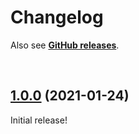 # Changelog

Also see **[GitHub releases](https://github.com/dominique-mueller/snowpack-plugin-json5/releases)**.

<br>

## [1.0.0](https://github.com/dominique-mueller/snowpack-plugin-json5/releases/tag/1.0.0) (2021-01-24)

Initial release!
